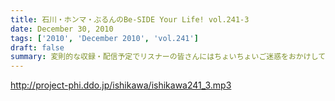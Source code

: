```yaml
---
title: 石川・ホンマ・ぶるんのBe-SIDE Your Life! vol.241-3
date: December 30, 2010
tags: ['2010', 'December 2010', 'vol.241']
draft: false
summary: 変則的な収録・配信予定でリスナーの皆さんにはちょいちょいご迷惑をおかけしております。はてさて、石川サンはちょいと遠くへと出張予定のようですが一体～～～NAMAE
---
```


http://project-phi.ddo.jp/ishikawa/ishikawa241_3.mp3